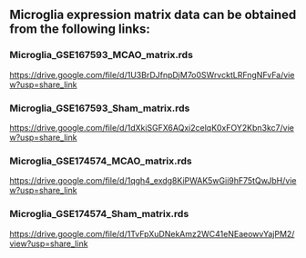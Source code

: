 Microglia expression matrix data can be obtained from the following links:
----
### Microglia_GSE167593_MCAO_matrix.rds

https://drive.google.com/file/d/1U3BrDJfnpDjM7o0SWrvcktLRFngNFvFa/view?usp=share_link

### Microglia_GSE167593_Sham_matrix.rds

https://drive.google.com/file/d/1dXkiSGFX6AQxi2celqK0xFOY2Kbn3kc7/view?usp=share_link

### Microglia_GSE174574_MCAO_matrix.rds

https://drive.google.com/file/d/1qgh4_exdg8KiPWAK5wGii9hF75tQwJbH/view?usp=share_link

### Microglia_GSE174574_Sham_matrix.rds

https://drive.google.com/file/d/1TvFpXuDNekAmz2WC41eNEaeowvYajPM2/view?usp=share_link

